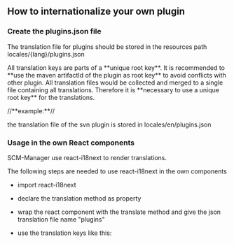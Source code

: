 How to internationalize your own plugin
---------------------------------------

### Create the plugins.json file

The translation file for plugins should be stored in the resources path
locales/{lang}/plugins.json

All translation keys are parts of a \*\*unique root key\*\*. It is
recommended to \*\*use the maven artifactId of the plugin as root
key\*\* to avoid conflicts with other plugin. All translation files
would be collected and merged to a single file containing all
translations. Therefore it is \*\*necessary to use a unique root key\*\*
for the translations.

//\*\*example:\*\*//

the translation file of the svn plugin is stored in
locales/en/plugins.json

### Usage in the own React components

SCM-Manager use react-i18next to render translations.

The following steps are needed to use react-i18next in the own
components

-   import react-i18next

-   declare the translation method as property

-   wrap the react component with the translate method and give the json
    translation file name \"plugins\"

-   use the translation keys like this:
